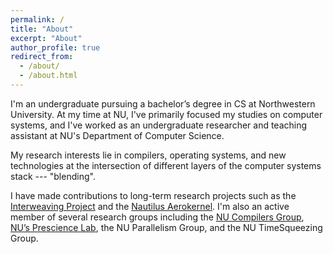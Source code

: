 ```yaml
---
permalink: /
title: "About"
excerpt: "About"
author_profile: true
redirect_from: 
  - /about/
  - /about.html
---
```


I'm an undergraduate pursuing a bachelor’s degree in CS at 
Northwestern University. At my time at NU, I've primarily focused my 
studies on computer systems, and I've worked as an undergraduate
researcher and teaching assistant at NU's Department of Computer Science. 

My research interests lie in compilers, operating systems, and new 
technologies at the intersection of different layers of the computer 
systems stack --- "blending". 

I have made contributions to long-term research projects such as 
the [Interweaving Project](http://interweaving.org/) and the 
[Nautilus Aerokernel](https://hale-legacy.com/nautilus/). I'm 
also an active member of several research groups including the [NU 
Compilers Group](https://users.cs.northwestern.edu/~simonec/Team.html#Collaboration),
[NU’s Prescience Lab](http://www.presciencelab.org/), the NU Parallelism 
Group, and the NU TimeSqueezing Group. 
